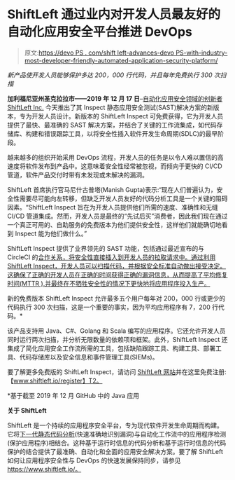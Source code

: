 # ShiftLeft 通过业内对开发人员最友好的自动化应用安全平台推进 DevOps

> 原文:[https://devo PS . com/shift left-advances-devo PS-with-industry-most-developer-friendly-automated-application-security-platform/](https://devops.com/shiftleft-advances-devops-with-industrys-most-developer-friendly-automated-application-security-platform/)

*新产品使开发人员能够保护多达 200，000 行代码，并且每年免费执行 300 次扫描*

**加利福尼亚州圣克拉拉市——2019 年 12 月 17 日**–[自动化应用安全领域的创新者 ShiftLeft Inc.](https://www.shiftleft.io/) 今天推出了其 Inspect 静态应用安全测试(SAST)解决方案的新版本，专为开发人员设计。新版本的 ShiftLeft Inspect 可免费获得，它为开发人员提供了最快、最准确的 SAST 解决方案，并结合了关键的工作流集成，如代码存储库、构建和错误跟踪工具，以将安全性插入软件开发生命周期(SDLC)的最早阶段。

越来越多的组织开始采用 DevOps 流程，开发人员的任务是以令人难以置信的高速度将软件发布到产品中。这意味着安全性经常被忽视，而倾向于更快的 CI/CD 管道，软件产品交付时带有未发现或未解决的漏洞。

ShiftLeft 首席执行官马尼什古普塔(Manish Gupta)表示:“现在人们普遍认为，安全性需要尽可能向左转移，但缺乏开发人员友好的代码分析工具是一个关键的阻碍因素。“ShiftLeft Inspect 旨在为开发人员提供他们所需的速度、准确性和无缝 CI/CD 管道集成。然而，开发人员是最终的“先试后买”消费者，因此我们现在通过一个真正可用的、自助服务的免费版本为他们提供安全性，这样他们就能确切地看到 Inspect 能为他们做什么。”

ShiftLeft Inspect 提供了业界领先的 SAST 功能，包括通过最近宣布的与 CircleCI 的[合作关系，将安全性直接插入到开发人员的拉取请求中。通过利用 ShiftLeft Inspect，开发人员可以扫描代码，并根据安全标准自动做出接受决定。这确保了正确的开发人员在正确的时间获得正确的漏洞信息，从而提高了平均修复时间(MTTR ),并最终在不牺牲安全性的情况下更快地将应用程序投入生产。](https://www.shiftleft.io/press/shiftleft-and-circleci-strengthen-devops-security-by-inserting-code-analysis-as-far-left-as-developer-pull-requests/)

新的免费版本 ShiftLeft Inspect 允许最多五个用户每年对 200，000 行或更少的代码执行 300 次扫描，这是一个重要的事实，因为平均应用程序有 7，200 行代码。*

该产品支持用 Java、C#、Golang 和 Scala 编写的应用程序。它还允许开发人员同时运行两次扫描，并分析无限数量的依赖项和框架。此外，ShiftLeft Inspect 还集成了简化应用安全工作流所需的工具，包括缺陷跟踪工具、构建工具、部署工具、代码存储库以及安全信息和事件管理工具(SIEMs)。

要了解更多免费版的 ShiftLeft Inspect，请访问 [ShiftLeft 网站](https://www.shiftleft.io/ocular/)并在这里免费注册:【www.shiftleft.io/register】T2。

*基于截至 2019 年 12 月 GitHub 中的 Java 应用

**关于 ShiftLeft**

ShiftLeft 是一个持续的应用程序安全平台，专为现代软件开发生命周期而构建。它将[下一代静态代码分析](https://github.com/ShiftLeftSecurity/codepropertygraph)(快速准确地识别漏洞)与自动化工作流中的应用程序检测(保护应用程序)相结合。这种基于运行时信息的代码分析和基于运行时信息的代码保护的结合提供了最准确、自动化和全面的应用安全解决方案。要了解 ShiftLeft 如何让应用程序安全性与 DevOps 的快速发展保持同步，请参见 https://www.shiftleft.io/。